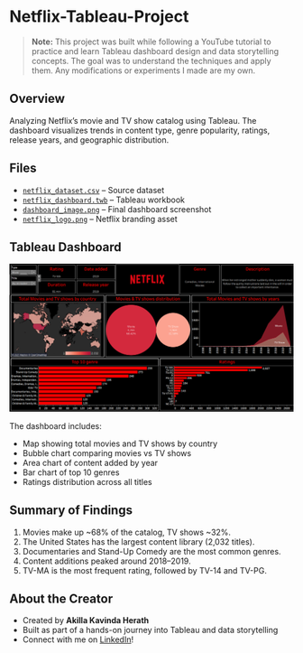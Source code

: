 # Netflix-Tableau-Project

> **Note:** This project was built while following a YouTube tutorial to practice and learn Tableau dashboard design and data storytelling concepts. The goal was to understand the techniques and apply them. Any modifications or experiments I made are my own.

## Overview

Analyzing Netflix’s movie and TV show catalog using Tableau. The dashboard visualizes trends in content type, genre popularity, ratings, release years, and geographic distribution.

## Files
- [`netflix_dataset.csv`](https://github.com/AkillerKavinda/Netflix-Dashboard-Tableau-Project/blob/main/Dashboard/netflix_dataset.csv) – Source dataset  
- [`netflix_dashboard.twb`](https://github.com/AkillerKavinda/Netflix-Dashboard-Tableau-Project/blob/main/Dashboard/netflix_dashboard.twb) – Tableau workbook  
- [`dashboard_image.png`](https://github.com/AkillerKavinda/Netflix-Dashboard-Tableau-Project/blob/main/Dashboard/dashboard_image.png) – Final dashboard screenshot  
- [`netflix_logo.png`](https://github.com/AkillerKavinda/Netflix-Dashboard-Tableau-Project/blob/main/Dashboard/netflix_logo.png) – Netflix branding asset  

## Tableau Dashboard

![Dashboard Preview](https://github.com/AkillerKavinda/Netflix-Dashboard-Tableau-Project/blob/main/Dashboard/dashboard_image.png?raw=true)

The dashboard includes:
- Map showing total movies and TV shows by country  
- Bubble chart comparing movies vs TV shows  
- Area chart of content added by year  
- Bar chart of top 10 genres  
- Ratings distribution across all titles  

## Summary of Findings

1. Movies make up ~68% of the catalog, TV shows ~32%.  
2. The United States has the largest content library (2,032 titles).  
3. Documentaries and Stand-Up Comedy are the most common genres.  
4. Content additions peaked around 2018–2019.  
5. TV-MA is the most frequent rating, followed by TV-14 and TV-PG.

## About the Creator

- Created by **Akilla Kavinda Herath**
- Built as part of a hands-on journey into Tableau and data storytelling
- Connect with me on [LinkedIn](https://linkedin.com/in/akila-herath-955473230)!



